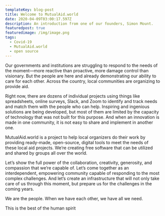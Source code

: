 ```yaml
---
templateKey: blog-post
title: Welcome to MutualAid.world
date: 2020-04-09T03:00:17.597Z
description: An introduction from one of our founders, Simon Mount.
featuredpost: true
featuredimage: /img/image.png
tags:
  - Covid-19
  - MutualAid.world
  - open source
---
```

Our governments and institutions are struggling to respond to the needs of the moment—more reactive than proactive, more damage control than visionary. But the people are here and already demonstrating our ability to care for each other. Across the country, local communities are organizing to provide aid.

Right now, there are dozens of individual projects using things like spreadsheets, online surveys, Slack, and Zoom to identify and track needs and match them with the people who can help. Inspiring and ingenious solutions are being developed, but most of them are limited by the capacity of technology that was not built for this purpose. And when an innovation is made in one community, it is not easy to share and implement in another one.

MutualAid.world is a project to help local organizers do their work by providing ready-made, open-source, digital tools to meet the needs of these local aid projects. We’re creating free software that can be utilized and shared by groups all over the world.

Let’s show the full power of the collaboration, creativity, generosity, and compassion that we’re capable of. Let’s come together as an interdependent, empowering community capable of responding to the most complex challenges. And let’s create an infrastructure that will not only take care of us through this moment, but prepare us for the challenges in the coming years.

We are the people. When we have each other, we have all we need.

This is the best of the human spirit